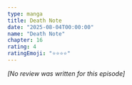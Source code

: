 ```yaml
---
type: manga
title: Death Note
date: "2025-08-04T00:00:00"
name: "Death Note"
chapter: 16
rating: 4
ratingEmoji: "⭐️⭐️⭐️⭐️"
---
```


_[No review was written for this episode]_
